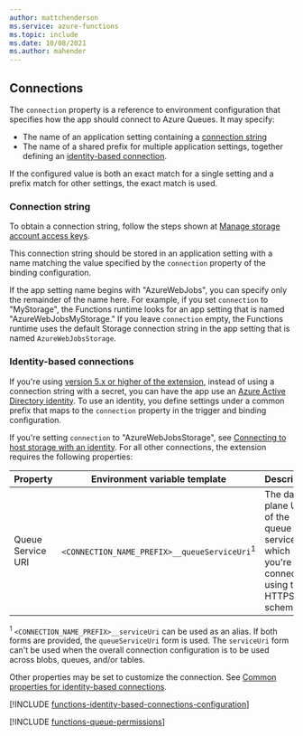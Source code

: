 ```yaml
---
author: mattchenderson
ms.service: azure-functions
ms.topic: include
ms.date: 10/08/2021
ms.author: mahender
---
```


## Connections

The `connection` property is a reference to environment configuration that specifies how the app should connect to Azure Queues. It may specify:

- The name of an application setting containing a [connection string](#connection-string)
- The name of a shared prefix for multiple application settings, together defining an [identity-based connection](#identity-based-connections).

If the configured value is both an exact match for a single setting and a prefix match for other settings, the exact match is used.

### Connection string

To obtain a connection string, follow the steps shown at [Manage storage account access keys](../articles/storage/common/storage-account-keys-manage.md).

This connection string should be stored in an application setting with a name matching the value specified by the `connection` property of the binding configuration.

If the app setting name begins with "AzureWebJobs", you can specify only the remainder of the name here. For example, if you set `connection` to "MyStorage", the Functions runtime looks for an app setting that is named "AzureWebJobsMyStorage." If you leave `connection` empty, the Functions runtime uses the default Storage connection string in the app setting that is named `AzureWebJobsStorage`.

### Identity-based connections

If you're using [version 5.x or higher of the extension](../articles/azure-functions/functions-bindings-storage-queue.md#storage-extension-5x-and-higher), instead of using a connection string with a secret, you can have the app use an [Azure Active Directory identity](../articles/active-directory/fundamentals/active-directory-whatis.md). To use an identity, you define settings under a common prefix that maps to the `connection` property in the trigger and binding configuration.

If you're setting `connection` to "AzureWebJobsStorage", see [Connecting to host storage with an identity](../articles/azure-functions/functions-reference.md#connecting-to-host-storage-with-an-identity). For all other connections, the extension requires the following properties: 

| Property                  | Environment variable template                       |Description                                | Example value |
|---------------------------|-----------------------------------------------------|--------------------------------------------|---------|
| Queue Service URI | `<CONNECTION_NAME_PREFIX>__queueServiceUri`<sup>1</sup>  | The data plane URI of the queue service to which you're connecting, using the HTTPS scheme. | https://<storage_account_name>.queue.core.windows.net |

<sup>1</sup> `<CONNECTION_NAME_PREFIX>__serviceUri` can be used as an alias. If both forms are provided, the `queueServiceUri` form is used. The `serviceUri` form can't be used when the overall connection configuration is to be used across blobs, queues, and/or tables.

Other properties may be set to customize the connection. See [Common properties for identity-based connections](../articles/azure-functions/functions-reference.md#common-properties-for-identity-based-connections).

[!INCLUDE [functions-identity-based-connections-configuration](./functions-identity-based-connections-configuration.md)]

[!INCLUDE [functions-queue-permissions](./functions-queue-permissions.md)]